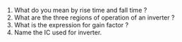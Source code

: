 1. What do you mean by rise time and fall time ?
2. What are the three regions of operation of an inverter ?
3. What is the expression for gain factor ?
4. Name the IC used for inverter.
